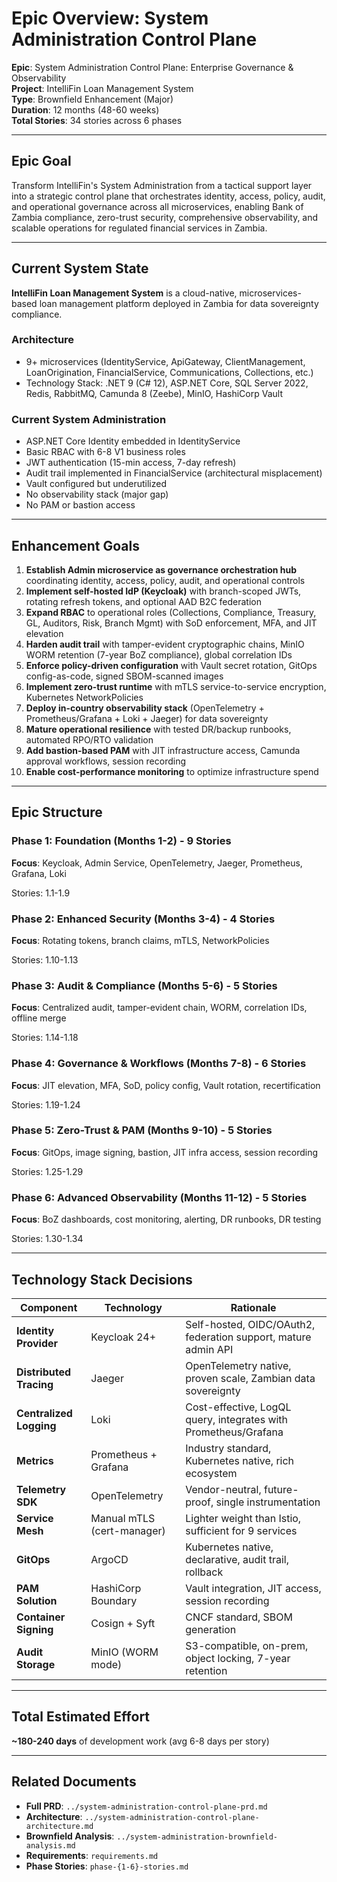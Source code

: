 # Epic Overview: System Administration Control Plane

**Epic**: System Administration Control Plane: Enterprise Governance & Observability  
**Project**: IntelliFin Loan Management System  
**Type**: Brownfield Enhancement (Major)  
**Duration**: 12 months (48-60 weeks)  
**Total Stories**: 34 stories across 6 phases

---

## Epic Goal

Transform IntelliFin's System Administration from a tactical support layer into a strategic control plane that orchestrates identity, access, policy, audit, and operational governance across all microservices, enabling Bank of Zambia compliance, zero-trust security, comprehensive observability, and scalable operations for regulated financial services in Zambia.

---

## Current System State

**IntelliFin Loan Management System** is a cloud-native, microservices-based loan management platform deployed in Zambia for data sovereignty compliance.

### Architecture
- 9+ microservices (IdentityService, ApiGateway, ClientManagement, LoanOrigination, FinancialService, Communications, Collections, etc.)
- Technology Stack: .NET 9 (C# 12), ASP.NET Core, SQL Server 2022, Redis, RabbitMQ, Camunda 8 (Zeebe), MinIO, HashiCorp Vault

### Current System Administration
- ASP.NET Core Identity embedded in IdentityService
- Basic RBAC with 6-8 V1 business roles
- JWT authentication (15-min access, 7-day refresh)
- Audit trail implemented in FinancialService (architectural misplacement)
- Vault configured but underutilized
- No observability stack (major gap)
- No PAM or bastion access

---

## Enhancement Goals

1. **Establish Admin microservice as governance orchestration hub** coordinating identity, access, policy, audit, and operational controls
2. **Implement self-hosted IdP (Keycloak)** with branch-scoped JWTs, rotating refresh tokens, and optional AAD B2C federation
3. **Expand RBAC** to operational roles (Collections, Compliance, Treasury, GL, Auditors, Risk, Branch Mgmt) with SoD enforcement, MFA, and JIT elevation
4. **Harden audit trail** with tamper-evident cryptographic chains, MinIO WORM retention (7-year BoZ compliance), global correlation IDs
5. **Enforce policy-driven configuration** with Vault secret rotation, GitOps config-as-code, signed SBOM-scanned images
6. **Implement zero-trust runtime** with mTLS service-to-service encryption, Kubernetes NetworkPolicies
7. **Deploy in-country observability stack** (OpenTelemetry + Prometheus/Grafana + Loki + Jaeger) for data sovereignty
8. **Mature operational resilience** with tested DR/backup runbooks, automated RPO/RTO validation
9. **Add bastion-based PAM** with JIT infrastructure access, Camunda approval workflows, session recording
10. **Enable cost-performance monitoring** to optimize infrastructure spend

---

## Epic Structure

### Phase 1: Foundation (Months 1-2) - 9 Stories
**Focus**: Keycloak, Admin Service, OpenTelemetry, Jaeger, Prometheus, Grafana, Loki

Stories: 1.1-1.9

### Phase 2: Enhanced Security (Months 3-4) - 4 Stories
**Focus**: Rotating tokens, branch claims, mTLS, NetworkPolicies

Stories: 1.10-1.13

### Phase 3: Audit & Compliance (Months 5-6) - 5 Stories
**Focus**: Centralized audit, tamper-evident chain, WORM, correlation IDs, offline merge

Stories: 1.14-1.18

### Phase 4: Governance & Workflows (Months 7-8) - 6 Stories
**Focus**: JIT elevation, MFA, SoD, policy config, Vault rotation, recertification

Stories: 1.19-1.24

### Phase 5: Zero-Trust & PAM (Months 9-10) - 5 Stories
**Focus**: GitOps, image signing, bastion, JIT infra access, session recording

Stories: 1.25-1.29

### Phase 6: Advanced Observability (Months 11-12) - 5 Stories
**Focus**: BoZ dashboards, cost monitoring, alerting, DR runbooks, DR testing

Stories: 1.30-1.34

---

## Technology Stack Decisions

| Component | Technology | Rationale |
|-----------|-----------|-----------|
| **Identity Provider** | Keycloak 24+ | Self-hosted, OIDC/OAuth2, federation support, mature admin API |
| **Distributed Tracing** | Jaeger | OpenTelemetry native, proven scale, Zambian data sovereignty |
| **Centralized Logging** | Loki | Cost-effective, LogQL query, integrates with Prometheus/Grafana |
| **Metrics** | Prometheus + Grafana | Industry standard, Kubernetes native, rich ecosystem |
| **Telemetry SDK** | OpenTelemetry | Vendor-neutral, future-proof, single instrumentation |
| **Service Mesh** | Manual mTLS (cert-manager) | Lighter weight than Istio, sufficient for 9 services |
| **GitOps** | ArgoCD | Kubernetes native, declarative, audit trail, rollback |
| **PAM Solution** | HashiCorp Boundary | Vault integration, JIT access, session recording |
| **Container Signing** | Cosign + Syft | CNCF standard, SBOM generation |
| **Audit Storage** | MinIO (WORM mode) | S3-compatible, on-prem, object locking, 7-year retention |

---

## Total Estimated Effort

**~180-240 days** of development work (avg 6-8 days per story)

---

## Related Documents

- **Full PRD**: `../system-administration-control-plane-prd.md`
- **Architecture**: `../system-administration-control-plane-architecture.md`
- **Brownfield Analysis**: `../system-administration-brownfield-analysis.md`
- **Requirements**: `requirements.md`
- **Phase Stories**: `phase-{1-6}-stories.md`
